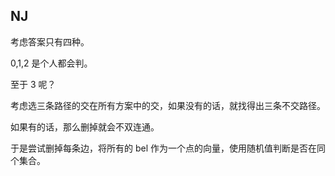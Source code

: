 ## NJ
考虑答案只有四种。

0,1,2 是个人都会判。

至于 3 呢？

考虑选三条路径的交在所有方案中的交，如果没有的话，就找得出三条不交路径。

如果有的话，那么删掉就会不双连通。

于是尝试删掉每条边，将所有的 bel 作为一个点的向量，使用随机值判断是否在同个集合。
